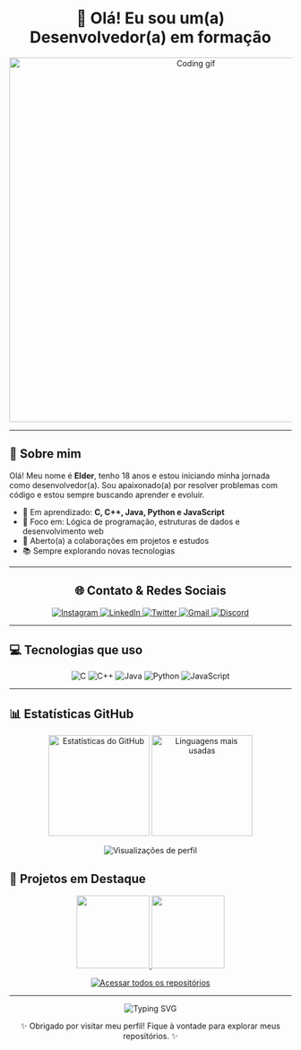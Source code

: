 <!-- Banner principal -->
<h1 align="center">👋 Olá! Eu sou um(a) Desenvolvedor(a) em formação</h1>
<p align="center">
  <img src="https://media3.giphy.com/media/v1.Y2lkPTc5MGI3NjExb2J1NWc2MTY1Z3MzeW56d3JpcjFxdnlsaXZ4NXltdG9qZWFkOWw5OCZlcD12MV9pbnRlcm5hbF9naWZfYnlfaWQmY3Q9Zw/RbDKaczqWovIugyJmW/giphy.gif" width="650" alt="Coding gif">
</p>

---

<!-- Sobre mim -->
## 🧠 Sobre mim

Olá! Meu nome é **Elder**, tenho 18 anos e estou iniciando minha jornada como desenvolvedor(a). Sou apaixonado(a) por resolver problemas com código e estou sempre buscando aprender e evoluir.

- 🚀 Em aprendizado: **C, C++, Java, Python e JavaScript**
- 🎯 Foco em: Lógica de programação, estruturas de dados e desenvolvimento web
- 🤝 Aberto(a) a colaborações em projetos e estudos
- 📚 Sempre explorando novas tecnologias

---

<!-- Redes sociais centralizadas -->
<h2 align="center">🌐 Contato & Redes Sociais</h2>

<p align="center">
  <a href="https://www.instagram.com/doutorwho123" target="_blank">
    <img src="https://img.shields.io/badge/Instagram-%23E4405F.svg?&style=for-the-badge&logo=instagram&logoColor=white" alt="Instagram"/>
  </a>
  <a href="https://www.linkedin.com/in/aaa" target="_blank">
    <img src="https://img.shields.io/badge/LinkedIn-%230077B5.svg?&style=for-the-badge&logo=linkedin&logoColor=white" alt="LinkedIn"/>
  </a>
  <a href="https://twitter.com/redle_doutor" target="_blank">
    <img src="https://img.shields.io/badge/Twitter-%231DA1F2.svg?&style=for-the-badge&logo=twitter&logoColor=white" alt="Twitter"/>
  </a>
  <a href="mailto:aaa@gmail.com">
    <img src="https://img.shields.io/badge/Gmail-D14836?style=for-the-badge&logo=gmail&logoColor=white" alt="Gmail"/>
  </a>
  <a href="https://discord.com/channels/@doutorwho" target="_blank">
    <img src="https://img.shields.io/badge/Discord-7289DA?style=for-the-badge&logo=discord&logoColor=white" alt="Discord"/>
  </a>
</p>

---

<!-- Tecnologias que usa -->
## 💻 Tecnologias que uso

<p align="center">
  <img src="https://img.shields.io/badge/C-00599C?style=for-the-badge&logo=c&logoColor=white" alt="C">
  <img src="https://img.shields.io/badge/C++-00599C?style=for-the-badge&logo=c%2B%2B&logoColor=white" alt="C++">
  <img src="https://img.shields.io/badge/Java-ED8B00?style=for-the-badge&logo=java&logoColor=white" alt="Java">
  <img src="https://img.shields.io/badge/Python-3776AB?style=for-the-badge&logo=python&logoColor=white" alt="Python">
  <img src="https://img.shields.io/badge/JavaScript-F7DF1E?style=for-the-badge&logo=javascript&logoColor=black" alt="JavaScript">
</p>

---

<!-- Estatísticas GitHub -->
## 📊 Estatísticas GitHub

<p align="center">
  <img height="180em" src="https://github-readme-stats.vercel.app/api?username=doutorwho&show_icons=true&theme=tokyonight&include_all_commits=true&count_private=true&locale=pt-br" alt="Estatísticas do GitHub"/>
  <img height="180em" src="https://github-readme-stats.vercel.app/api/top-langs/?username=doutorwho&layout=compact&langs_count=7&theme=tokyonight&locale=pt-br" alt="Linguagens mais usadas"/>
</p>

<!-- Visualizações de perfil -->
<p align="center">
  <img src="https://komarev.com/ghpvc/?username=doutorwho&color=blue&locale=pt-br" alt="Visualizações de perfil"/>
</p>



<!-- Projetos em destaque -->
## 🚀 Projetos em Destaque

<p align="center">
  <a href="https://github.com/doutorwho/Carro-Pipa" target="_blank">
    <img height="130em"  src="https://github-readme-stats.vercel.app/api/pin/?username=doutorwho&repo=Carro-Pipa&theme=tokyonight" />
  </a>
  <a href="https://github.com/doutorwho/Playlerning" target="_blank">
    <img height="130em"  src="https://github-readme-stats.vercel.app/api/pin/?username=doutorwho&repo=Playlerning&theme=tokyonight" />
  </a>
</p>

<p align="center">
  <a href="https://github.com/doutorwho?tab=repositories" target="_blank">
    <img src="https://img.shields.io/badge/Acessar%20todos%20os%20repositórios-181717?style=for-the-badge&logo=github&logoColor=white" alt="Acessar todos os repositórios" />
  </a>
</p>

---


<!-- Footer -->
<p align="center">
  <img src="https://readme-typing-svg.demolab.com?font=Fira+Code&duration=5000&pause=1000&color=00FF00&width=700&lines=Estudando+programação+com+amor+e+odio+todos+os+dias!;Desenvolvendo+projetos+legais,+divertidos+e+interativos!;Compartilhando+minha+evolução+no+GitHub+e+na+programação!;Aprender+programação+foi+a+melhor+escolha+da+minha+vida!" alt="Typing SVG">
</p>

<p align="center">
  ✨ Obrigado por visitar meu perfil! Fique à vontade para explorar meus repositórios. ✨
</p>
